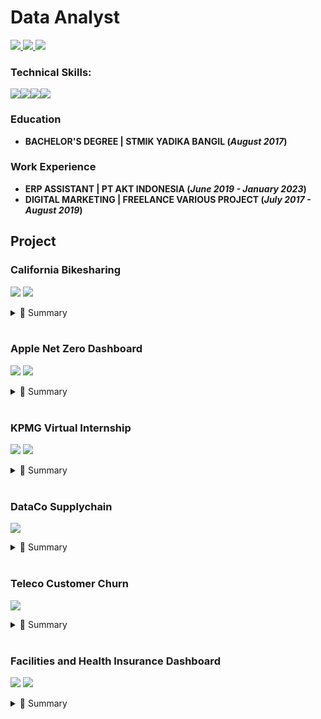 # Data Analyst

<p>
  <a href="https://www.linkedin.com/in/mmubarakahmad/">
  <img src="https://img.shields.io/badge/LinkedIn-0077B5?style=for-the-badge&logo=linkedin&logoColor=white" />
  </a>
  <a href="https://medium.com/@alanmaulana44">
  <img src="https://img.shields.io/badge/Medium-12100E?style=for-the-badge&logo=medium&logoColor=white" />
  </a>
  <a href="<maulanamubarakahmad@gmail.com>">
  <img src="https://img.shields.io/badge/Gmail-D14836?style=for-the-badge&logo=gmail&logoColor=white" /></a>
  </p>
  

### Technical Skills:  
<img src="https://img.shields.io/badge/Microsoft_Excel-217346?style=for-the-badge&logo=microsoft-excel&logoColor=white" /><img src="https://img.shields.io/badge/PostgreSQL-316192?style=for-the-badge&logo=postgresql&logoColor=white" /><img src="https://img.shields.io/badge/python-3670A0?style=for-the-badge&logo=python&logoColor=ffdd54" /><img src="https://img.shields.io/badge/Tableau-E97627?style=for-the-badge&logo=Tableau&logoColor=white" />

### Education  
- **BACHELOR'S DEGREE \| STMIK YADIKA BANGIL (_August 2017_)** 

### Work Experience  
- **ERP ASSISTANT \| PT AKT INDONESIA (_June 2019 - January 2023_)**  
- **DIGITAL MARKETING \| FREELANCE VARIOUS PROJECT (_July 2017 - August 2019_)**  


## Project

### **California Bikesharing**  
<a href="https://github.com/alanmaulanaa/bikeshare"><img src="https://img.shields.io/badge/GitHub-100000?style=for-the-badge&logo=github&logoColor=white" /></a>
<a href="https://bikeshare-dicoding.streamlit.app/"><img src="https://img.shields.io/badge/Streamlit-FF4B4B?style=for-the-badge&logo=Streamlit&logoColor=white" /></a>
<details>
  <summary>📃 Summary</summary>
</details><br>
<p>
</p>

### **Apple Net Zero Dashboard**  
<a href="https://github.com/alanmaulanaa/applenetzero"><img src="https://img.shields.io/badge/GitHub-100000?style=for-the-badge&logo=github&logoColor=white" /></a>
<a href="https://public.tableau.com/app/profile/maulana.mubarak.ahmad/viz/AppleDashboard_16971175073930/AppleDashboard?publish=yes"><img src="https://img.shields.io/badge/Tableau-E97627?style=for-the-badge&logo=Tableau&logoColor=white" /></a>
<details>
  <summary>📃 Summary</summary>
</details><br>


### **KPMG Virtual Internship**  
<p><a href="https://github.com/alanmaulanaa/KPMG-Virtual-Internship"><img src="https://img.shields.io/badge/GitHub-100000?style=for-the-badge&logo=github&logoColor=white" /></a>
<a href="https://public.tableau.com/app/profile/maulana.mubarak.ahmad/viz/KPMGVirtualInternshipDashboard_16965160745940/KPMGVirtualInternshipDashboard"><img src="https://img.shields.io/badge/Tableau-E97627?style=for-the-badge&logo=Tableau&logoColor=white" /></a></p>
<details>
  <summary>📃 Summary</summary>
</details><br>

### **DataCo Supplychain**  
<a href="https://github.com/alanmaulanaa/supplychain"><img src="https://img.shields.io/badge/GitHub-100000?style=for-the-badge&logo=github&logoColor=white" /></a>  
<details>
  <summary>📃 Summary</summary>
</details><br>


### **Teleco Customer Churn**  
<a href="https://github.com/alanmaulanaa/telecom-customer-churn"><img src="https://img.shields.io/badge/GitHub-100000?style=for-the-badge&logo=github&logoColor=white" /></a>  
<details>
  <summary>📃 Summary</summary>
  AAA
</details><br>

### **Facilities and Health Insurance Dashboard**  
<p><a href="https://github.com/alanmaulanaa/Facility-Health-Insurance"><img src="https://img.shields.io/badge/GitHub-100000?style=for-the-badge&logo=github&logoColor=white" /></a>
<a href="https://public.tableau.com/app/profile/maulana.mubarak.ahmad/viz/Dashboard_16758764911660/MainDashboard"><img src="https://img.shields.io/badge/Tableau-E97627?style=for-the-badge&logo=Tableau&logoColor=white" /></a></p>
<details>
  <summary>📃 Summary</summary>
</details><br>








